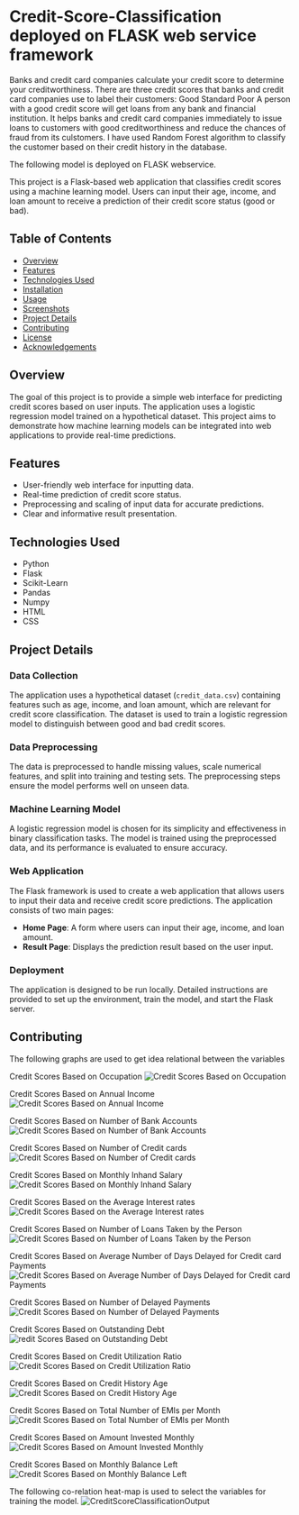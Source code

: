 # Credit-Score-Classification deployed on FLASK web service framework
Banks and credit card companies calculate your credit score to determine your creditworthiness.
There are three credit scores that banks and credit card companies use to label their customers:  Good Standard Poor A person with a good credit score will get loans from any bank and financial institution.
It helps banks and credit card companies immediately to issue loans to customers with good creditworthiness and reduce the chances of fraud from its culstomers.
I have used Random Forest algorithm to classify the customer based on their credit history in the database. 

The following model is deployed on FLASK webservice.

This project is a Flask-based web application that classifies credit scores using a machine learning model. Users can input their age, income, and loan amount to receive a prediction of their credit score status (good or bad).

## Table of Contents

- [Overview](#overview)
- [Features](#features)
- [Technologies Used](#technologies-used)
- [Installation](#installation)
- [Usage](#usage)
- [Screenshots](#screenshots)
- [Project Details](#project-details)
- [Contributing](#contributing)
- [License](#license)
- [Acknowledgements](#acknowledgements)

## Overview

The goal of this project is to provide a simple web interface for predicting credit scores based on user inputs. The application uses a logistic regression model trained on a hypothetical dataset. This project aims to demonstrate how machine learning models can be integrated into web applications to provide real-time predictions.

## Features

- User-friendly web interface for inputting data.
- Real-time prediction of credit score status.
- Preprocessing and scaling of input data for accurate predictions.
- Clear and informative result presentation.

## Technologies Used

- Python
- Flask
- Scikit-Learn
- Pandas
- Numpy
- HTML
- CSS

## Project Details

### Data Collection

The application uses a hypothetical dataset (`credit_data.csv`) containing features such as age, income, and loan amount, which are relevant for credit score classification. The dataset is used to train a logistic regression model to distinguish between good and bad credit scores.

### Data Preprocessing

The data is preprocessed to handle missing values, scale numerical features, and split into training and testing sets. The preprocessing steps ensure the model performs well on unseen data.

### Machine Learning Model

A logistic regression model is chosen for its simplicity and effectiveness in binary classification tasks. The model is trained using the preprocessed data, and its performance is evaluated to ensure accuracy.

### Web Application

The Flask framework is used to create a web application that allows users to input their data and receive credit score predictions. The application consists of two main pages:
- **Home Page**: A form where users can input their age, income, and loan amount.
- **Result Page**: Displays the prediction result based on the user input.

### Deployment

The application is designed to be run locally. Detailed instructions are provided to set up the environment, train the model, and start the Flask server.

## Contributing


The following graphs are used to get idea relational between the variables

Credit Scores Based on Occupation
![Credit Scores Based on Occupation](https://user-images.githubusercontent.com/56105570/215379989-38d2bdd3-8ad8-433a-bdda-2d1a71c8ae97.png)


Credit Scores Based on Annual Income
![Credit Scores Based on Annual Income](https://user-images.githubusercontent.com/56105570/215380107-791b9f8e-cf9a-4bd6-9f33-6715f8578ce9.png)


Credit Scores Based on Number of Bank Accounts
![Credit Scores Based on Number of Bank Accounts](https://user-images.githubusercontent.com/56105570/215380130-0d9459e4-6426-4d72-9c1f-22fa8dc238ca.png)


Credit Scores Based on Number of Credit cards
![Credit Scores Based on Number of Credit cards](https://user-images.githubusercontent.com/56105570/215380148-a359fec1-e51c-4e5a-9a37-88651b438c18.png)


Credit Scores Based on Monthly Inhand Salary
![Credit Scores Based on Monthly Inhand Salary](https://user-images.githubusercontent.com/56105570/215380176-a56f0239-1349-4a45-877d-eb31ebc0d49b.png)


Credit Scores Based on the Average Interest rates
![Credit Scores Based on the Average Interest rates](https://user-images.githubusercontent.com/56105570/215380201-56cdacbd-9a4b-462d-bb5f-b42e389b2a59.png)


Credit Scores Based on Number of Loans Taken by the Person
![Credit Scores Based on Number of Loans Taken by the Person](https://user-images.githubusercontent.com/56105570/215380216-768f15dd-a510-443f-b321-4175a7f40176.png)


Credit Scores Based on Average Number of Days Delayed for Credit card Payments
![Credit Scores Based on Average Number of Days Delayed for Credit card Payments](https://user-images.githubusercontent.com/56105570/215380232-291acff4-408b-4943-b141-edc6a5e0d976.png)


Credit Scores Based on Number of Delayed Payments
![Credit Scores Based on Number of Delayed Payments](https://user-images.githubusercontent.com/56105570/215380249-3e4be481-081a-4127-8e02-e38d6b624595.png)


Credit Scores Based on Outstanding Debt
![redit Scores Based on Outstanding Debt](https://user-images.githubusercontent.com/56105570/215380269-2fa6a0b1-8c35-4e43-b489-49f1b02e0aaa.png)


Credit Scores Based on Credit Utilization Ratio
![Credit Scores Based on Credit Utilization Ratio](https://user-images.githubusercontent.com/56105570/215380308-e70c4dba-ae78-4bf2-ab21-f0700f18b528.png)


Credit Scores Based on Credit History Age
![Credit Scores Based on Credit History Age](https://user-images.githubusercontent.com/56105570/215380324-ae37cb59-7510-4661-832b-f650ffd05cf2.png)


Credit Scores Based on Total Number of EMIs per Month
![Credit Scores Based on Total Number of EMIs per Month](https://user-images.githubusercontent.com/56105570/215380347-5acac4e8-b9b2-4da8-bbc5-cded700dc7a5.png)


Credit Scores Based on Amount Invested Monthly
![Credit Scores Based on Amount Invested Monthly](https://user-images.githubusercontent.com/56105570/215380392-8ff5ad65-fa39-4517-a1d9-a4b3e990e5a4.png)


Credit Scores Based on Monthly Balance Left
![Credit Scores Based on Monthly Balance Left](https://user-images.githubusercontent.com/56105570/215380411-ff96b92f-2d8c-4adb-a8e6-ca90ff5a7341.png)


The following co-relation heat-map is used to select the variables for training the model.
![CreditScoreClassificationOutput](https://user-images.githubusercontent.com/56105570/215377794-be889693-a577-467d-8593-4d450ace89ed.png)

